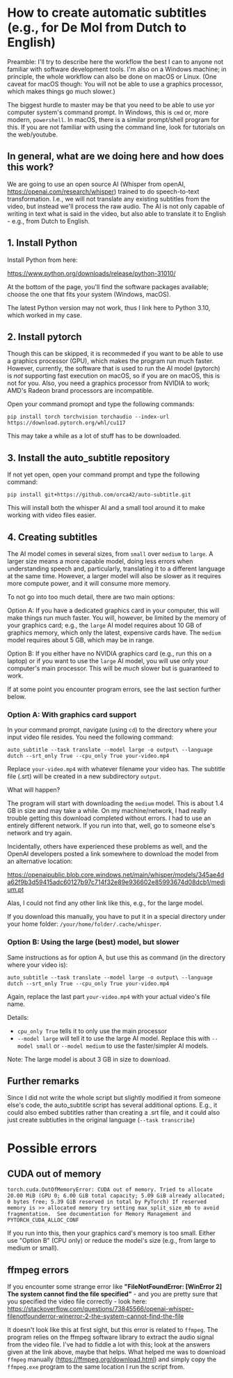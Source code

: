 # How to create automatic subtitles (e.g., for De Mol from Dutch to English)

Preamble:
I'll try to describe here the workflow the best I can to anyone not familiar with software development tools. I'm also on a Windows machine; in principle, the whole workflow can also be done on macOS or Linux. (One caveat for macOS though: You will not be able to use a graphics processor, which makes things go much slower.)

The biggest hurdle to master may be that you need to be able to use yor computer system's command prompt. In Windows, this is `cmd` or, more modern, `powershell`. In macOS, there is a similar prompt/shell program for this. If you are not familiar with using the command line, look for tutorials on the web/youtube.

## In general, what are we doing here and how does this work?

We are going to use an open source AI (Whisper from openAI, https://openai.com/research/whisper) trained to do speech-to-text transformation. I.e., we will not translate any existing subtitles from the video, but instead we'll process the raw audio. The AI is not only capable of writing in text what is said in the video, but also able to translate it to English - e.g., from Dutch to English.

## 1. Install Python

Install Python from here: 

https://www.python.org/downloads/release/python-31010/

At the bottom of the page, you'll find the software packages available; choose the one that fits your system (Windows, macOS).

The latest Python version may not work, thus I link here to Python 3.10, which worked in my case.

## 2. Install pytorch

Though this can be skipped, it is recommeded if you want to be able to use a graphics processor (GPU), which makes the program run much faster. However, currently, the software that is used to run the AI model (pytorch) is *not* supporting fast execution on macOS, so if you are on macOS, this is not for you. Also, you need a graphics processor from NVIDIA to work; AMD's Radeon brand processors are incompatible.

Open your command promopt and type the following commands:

    pip install torch torchvision torchaudio --index-url https://download.pytorch.org/whl/cu117

This may take a while as a lot of stuff has to be downloaded.

## 3. Install the auto_subtitle repository

If not yet open, open your command prompt and type the following command:

    pip install git+https://github.com/orca42/auto-subtitle.git

This will install both the whisper AI and a small tool around it to make working with video files easier.

## 4. Creating subtitles

The AI model comes in several sizes, from `small` over `medium` to `large`. A larger size means a more capable model, doing less errors when understanding speech and, particularly, translating it to a different language at the same time. However, a larger model will also be slower as it requires more compute power, and it will consume more memory.

To not go into too much detail, there are two main options:

Option A: If you have a dedicated graphics card in your computer, this will make things run much faster. You will, however, be limited by the memory of your graphics card; e.g., the `large` AI model requires about 10 GB of graphics memory, which only the latest, expensive cards have. The `medium` model requires about 5 GB, which may be in range.

Option B: If you either have no NVIDIA graphics card (e.g., run this on a laptop) or if you want to use the `large` AI model, you will use only your computer's main processor. This will be *much* slower but is guaranteed to work.

If at some point you encounter program errors, see the last section further below.

### Option A: With graphics card support

In your command prompt, navigate (using `cd`) to the directory where your input video file resides. You need the following command:

    auto_subtitle --task translate --model large -o output\ --language dutch --srt_only True --cpu_only True your-video.mp4 

Replace `your-video.mp4` with whatever filename your video has. 
The subtitle file (.srt) will be created in a new subdirectory `output`. 

What will happen?

The program will start with downloading the `medium` model. This is about 1.4 GB in size and may take a while. On my machine/network, I had really trouble getting this download completed without errors. I had to use an entirely different network. If you run into that, well, go to someone else's network and try again.

Incidentally, others have experienced these problems as well, and the OpenAI developers posted a link somewhere to download the model from an alternative location:

https://openaipublic.blob.core.windows.net/main/whisper/models/345ae4da62f9b3d59415adc60127b97c714f32e89e936602e85993674d08dcb1/medium.pt

Alas, I could not find any other link like this, e.g., for the large model.

If you download this manually, you have to put it in a special directory under your home folder: `/your/home/folder/.cache/whisper`.

### Option B: Using the large (best) model, but slower

Same instructions as for option A, but use this as command (in the directory where your video is):

    auto_subtitle --task translate --model large -o output\ --language dutch --srt_only True --cpu_only True your-video.mp4 

Again, replace the last part `your-video.mp4` with your actual video's file name.

Details:
* `cpu_only True` tells it to only use the main processor
* `--model large` will tell it to use the large AI model. Replace this with `--model small` or `--model medium` to use the faster/simpler AI models.

Note:
The large model is about 3 GB in size to download.

## Further remarks

Since I did not write the whole script but slightly modified it from someone else's code, the auto_subtitle script has several additional options. E.g., it could also embed subtitles rather than creating a .srt file, and it could also just create subtiutles in the original language (`--task transcribe`)

# Possible errors

## CUDA out of memory

```
torch.cuda.OutOfMemoryError: CUDA out of memory. Tried to allocate 20.00 MiB (GPU 0; 6.00 GiB total capacity; 5.09 GiB already allocated; 0 bytes free; 5.39 GiB reserved in total by PyTorch) If reserved memory is >> allocated memory try setting max_split_size_mb to avoid fragmentation.  See documentation for Memory Management and PYTORCH_CUDA_ALLOC_CONF
```

If you run into this, then your graphics card's memory is too small. Either use "Option B" (CPU only) or reduce the model's size (e.g., from large to medium or small).

## ffmpeg errors

If you encounter some strange error like **"FileNotFoundError: [WinError 2] The system cannot find the file specified"** - and you are pretty sure that you specified the video file correctly - look here:
https://stackoverflow.com/questions/73845566/openai-whisper-filenotfounderror-winerror-2-the-system-cannot-find-the-file

It doesn't look like this at first sight, but this error is related to `ffmpeg`.
The program relies on the ffmpeg software library to extract the audio signal from the video file. I've had to fiddle a lot with this; look at the answers given at the link above, maybe that helps. 
What helped me was to download `ffmpeg` manually (https://ffmpeg.org/download.html) and simply copy the `ffmpeg.exe` program to the same location I run the script from.